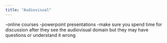 ```yaml
---
title: "Audiovisual"
---
```

-online courses
-powerpoint presentations
-make sure you spend time for discussion after they see the audiovisual domain but they may have questions or understand it wrong

